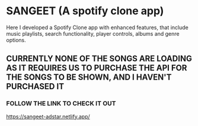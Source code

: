# SANGEET (A spotify clone app)
Here I developed a Spotify Clone app with enhanced features, that include music playlists, search functionality, player controls, albums and genre options.

## CURRENTLY NONE OF THE SONGS ARE LOADING AS IT REQUIRES US TO PURCHASE THE API FOR THE SONGS TO BE SHOWN, AND I HAVEN'T PURCHASED IT

### FOLLOW THE LINK TO CHECK IT OUT
https://sangeet-adstar.netlify.app/
